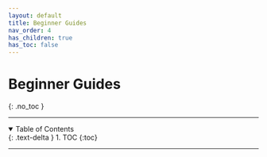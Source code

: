 ```yaml
---
layout: default
title: Beginner Guides
nav_order: 4
has_children: true
has_toc: false
---
```

# **Beginner Guides**
{: .no_toc }

---

<details open markdown="block">
  <summary>
    Table of Contents
  </summary>
  {: .text-delta }
1. TOC
{:toc}
</details>

---
